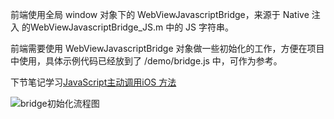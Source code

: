 前端使用全局 window 对象下的 WebViewJavascriptBridge，来源于 Native 注入 的WebViewJavascriptBridge_JS.m 中的 JS 字符串。

前端需要使用 WebViewJavascriptBridge 对象做一些初始化的工作，方便在项目中使用，具体示例代码已经放到了 /demo/bridge.js 中，可作为参考。

下节笔记学习[JavaScript主动调用iOS 方法](https://github.com/zymfe/into-WebViewJavascriptBridge/blob/master/docs/JavaScript%E4%B8%BB%E5%8A%A8%E8%B0%83%E7%94%A8iOS%20%E6%96%B9%E6%B3%95.md)

![bridge初始化流程图](https://github.com/zymfe/into-WebViewJavascriptBridge/blob/master/docs/images/bridge%E5%88%9D%E5%A7%8B%E5%8C%96%E6%B5%81%E7%A8%8B%E5%9B%BE.png)